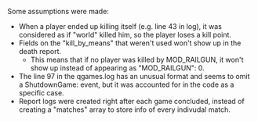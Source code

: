Some assumptions were made:
  - When a player ended up killing itself (e.g. line 43 in log), it was considered as if "world" killed him, so the player loses a kill point.
  - Fields on the "kill_by_means" that weren't used won't show up in the death report.
    - This means that if no player was killed by MOD_RAILGUN, it won't show up instead of appearing as "MOD_RAILGUN": 0.
  - The line 97 in the qgames.log has an unusual format and seems to omit a ShutdownGame: event, but it was accounted for in the code as a specific case.
  - Report logs were created right after each game concluded, instead of creating a "matches" array to store info of every indivudal match.
